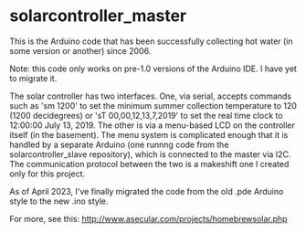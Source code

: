 # solarcontroller_master
This is the Arduino code that has been successfully collecting hot water (in some version or another) since 2006.


Note: this code only works on pre-1.0 versions of the Arduino IDE. I have yet to migrate it.

The solar controller has two interfaces. One, via serial, accepts commands such as 'sm 1200' to set the minimum summer collection temperature to 120 (1200 decidegrees) or 'sT 00,00,12,13,7,2019' to set the real time clock to 12:00:00 July 13, 2019.   The other is via a menu-based LCD on the controller itself (in the basement).  The menu system is complicated enough that it is handled by a separate Arduino (one runnng code from the solarcontroller_slave repository), which is connected to the master via I2C.  The communication protocol between the two is a makeshift one I created only for this project.

As of April 2023, I've finally migrated the code from the old .pde Arduino style to the new .ino style.

For more, see this: http://www.asecular.com/projects/homebrewsolar.php

